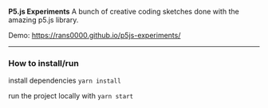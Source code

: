 **P5.js Experiments**
A bunch of creative coding sketches done with the amazing p5.js library.

Demo: https://rans0000.github.io/p5js-experiments/

---

### How to install/run

install dependencies
`yarn install`

run the project locally with
`yarn start`
